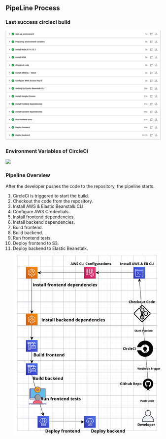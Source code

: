 ## PipeLine Process

### Last success circleci build

[![](https://github.com/AhmedMohammed3/udagram/blob/master/documentation/circleci-pipeline.PNG)](https://github.com/AhmedMohammed3/udagram/blob/master/documentation/circleci-pipeline.PNG)<br>

### Environment Variables of CircleCi

[![](https://github.com/AhmedMohammed3/udagram/blob/master/documentation/circleci-envars.PNG)](https://github.com/AhmedMohammed3/udagram/blob/master/documentation/circleci-envars.PNG)<br>

### Pipeline Overview

After the developer pushes the code to the repository, the pipeline starts.

1. CircleCi is triggered to start the build.
2. Checkout the code from the repository.
3. Install AWS & Elastic Beanstalk CLI.
4. Configure AWS Credentials.
5. Install frontend dependencies.
6. Install backend dependencies.
7. Build frontend.
8. Build backend.
9. Run frontend tests.
10. Deploy frontend to S3.
11. Deploy backend to Elastic Beanstalk.
    [![](https://github.com/AhmedMohammed3/udagram/blob/master/documentation/aws-pipeline.png)](https://github.com/AhmedMohammed3/udagram/blob/master/documentation/aws-pipeline.png)<br>
